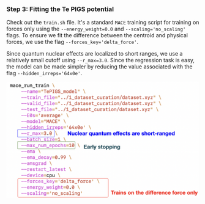 ### Step 3: Fitting the Te PIGS potential

Check out the ```train.sh``` file. It's a standard ```MACE``` training script for training on forces only using  the  ```--energy_weight=0.0``` and ```--scaling='no_scaling'``` flags. To ensure we fit the difference between the centroid and physical forces, we use the flag ```--forces_key='delta_force'```. 

Since quantum nuclear effects are localized to short ranges, we use a relatively small cutoff using ```--r_max=3.0```. Since the regression task is easy, the model can be made simpler by reducing the value associated with the flag ```--hidden_irreps='64x0e'```.

![training script scheme](./training-input-scheme.png)

